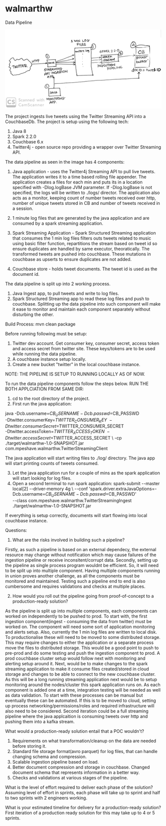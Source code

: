 # walmarthw 

Data Pipeline

![Image description](pipeline.jpeg)

The project ingests live tweets using the Twitter Streaming API into a CouchbaseDb. The project is 
setup using the following tech:
1) Java 8
2) Spark 2.2.0
3) Couchbase 6.x
3) Twitter4j - open source repo providing a wrapper over Twitter Streaming API.

The data pipeline as seen in the image has 4 components:
1) Java application - uses the Twitter4j Streaming API to pull live tweets. The application writes it to a 
time based rolling file appender. The application creates a files for each min and puts its in a location 
specified with -Dlog.logBase JVM parameter. If -Dlog.logBase is not specified, the logs will be written to 
./logs/ director. The application also acts as a monitor, keeping count of number tweets received over http, 
number of unique tweets stored in CB and number of tweets received in a session.

2) 1 minute log files that are generated by the java application and are consumed by a spark streaming application.

3) Spark Streaming Application - Spark Structured Streaming application that consumes the 1 min log files
filters outs tweets related to music using basic filter function, repartitions the stream based on tweet id
so ensure duplicates are handled by same executor, theoratically. The transformed tweets are pushed into
couchbase. These mutations in couchbase as upserts to ensure duplicates are not added.

4) Couchbase store - holds tweet documents. The tweet id is used as the document id.

The data pipeline is split up into 2 working process.
1) Java Ingest app, to pull tweets and write to log files.
2) Spark Structured Streaming app to read these log files and push to couchbase.
Splitting up the data pipeline into such component will make it ease to monitor and maintain each component
separately without disturbing the other.

Build Process:
mvn clean package

Before running following must be setup:
1) Twitter dev account. Get consumer key, consumer secret, access token and access secret from twitter
site. These keys/tokens are to be used while running the data pipeline.
2)  A couchbase instance setup locally. 
3) Create a new bucket "twitter" in the local couchbase instance.

NOTE: THE PIPELINE IS SETUP TO RUNNING LOCALLY AS OF NOW.

To run the data pipeline components follow the steps below. RUN THE BOTH APPLCIATION FROM SAME DIR:
1) cd to the root directory of the project.
2) First run the java application:

java -Dcb.username=$CB_USERNAME -Dcb.passwd=$CB_PASSWD \
-Dtwitter.consumerKey=$TWITTER_CONSUMER_KEY \  
-Dtwitter.consumerSecret=$TWITTER_CONSUMER_SECRET \
-Dtwitter.accessToken=$TWITTER_ACCESS_TOKEN \
-Dtwitter.accessSecret=$TWITTER_ACCESS_SECRET \ 
-cp ./target/walmarthw-1.0-SNAPSHOT.jar com.mpeshave.walmarthw.TwitterStreamingClient

The java application will start writing files to ./log/ directory. The java app will start printing
counts of tweets consumed.

3) Let the java application run for a couple of mins as the spark application will start looking for log files.
4) Open a second terminal to run spark application:
spark-submit --master local[2] --driver-memory 4g \ 
--conf 'spark.driver.extraJavaOptions=-Dcb.username=$CB_USERNAME -Dcb.passwd=$CB_PASSWD' \
--class com.mpeshave.walmarthw.TwitterStreamingIngest ./target/walmarthw-1.0-SNAPSHOT.jar

If everything is setup correctly, documents will start flowing into local couchbase instance.


Questions:

1) What are the risks involved in building such a pipeline?

Firstly, as such a pipeline is based on an external dependecy, the external resource may change without
notification which may cause failures of the ingestion pipeline or receive inconsitent/corrupt data.
Secondly, setting up the pipeline as single process program wouldnt be efficient. So, it will need to be 
split up into multiple component. Having multiple components running in union proves another challenge,
as all the components must be monitored and maintained. Testing such a pipeline end to end is also cumbersome
and requires validations and checks at multiple places.  

2) How would you roll out the pipeline going from proof-of-concept to a production-ready solution?

As the pipeline is split up into multiple components, each components can worked on independently to be pushed
to prod. To start with, the first ingestion component(ingest - consuming the data from twitter) must be worked on.
The component will need some sort of application monitoring and alerts setup. Also, currently the 1 min log files
are written to local disk. To productionalise these will need to be moved to some distributed storage. This 
may require changes to either the application or a separate process move the files to distributed storage. This would
be a good point to push to pre-prod and do some testing and push the ingestion component to prod.
A prod couchbase cluster setup would follow next with monitoring and alerting setup around it. Next, would be to
make changes to the spark streaming application to make it consume files created/stored in cloud storage and changes
to be able to connect to the new couchbase cluster. As this will be a long running streaming application next would 
be to setup monitoring around the nodes/cluster this spark application runs on. As each component is added one at a 
time, integration testing will be needed as well as data validation. To start with these processes can be manual 
but eventually these can be automated. If this is to be moved to cloud, setting up process 
networking/permissions/roles and required infrastructure will also need to be considered. 
Second iteration could be a full streaming pipeline where the java applcaition is consuming tweets over 
http and pushing them into a kafka stream.

What would a production-ready solution entail that a POC wouldn't?
1) Requirements on what transformation/cleanup on the data are needed before storing it. 
2) Standard file storage format(avro parquet) for log files, that can handle changing schema and compression.
3) Scalable ingestion pipeline based on load.
4) Better document compression and storage in couchbase. Changed document schema that represents information in a
better way.
5) Checks and validations at various stages of the pipeline.

What is the level of effort required to deliver each phase of the solution?
Assuming level of effort in sprints, each phase will take up to sprint and half to two sprints with 2 
engineers working.

What is your estimated timeline for delivery for a production-ready solution?
First iteration of a production ready solution for this may take up to 4 or 5 sprints.





 
 